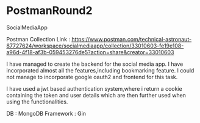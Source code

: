 # PostmanRound2
SocialMediaApp


Postman Collection Link : https://www.postman.com/technical-astronaut-87727624/workspace/socialmediaapp/collection/33010603-fe19e108-a96d-4f18-af3b-059453276de5?action=share&creator=33010603


I have managed to create the backend for the social media app.
I have incorporated almost all the features,including bookmarking feature.
I could not manage to incorporate google oauth2 and frontend for this task.

I have used a jwt based authentication system,where i return a cookie containing the token and user details which are then further used when using the functionalities.

DB : MongoDB
Framework : Gin
